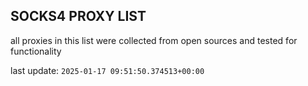 ## SOCKS4 PROXY LIST

all proxies in this list were collected from open sources and tested for functionality

last update: `2025-01-17 09:51:50.374513+00:00`